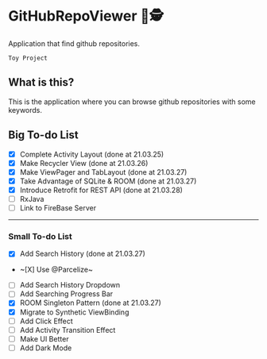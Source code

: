# GitHubRepoViewer 📑🕵️
Application that find github repositories. ‍️ 

` Toy Project `

## What is this?
This is the application where you can browse github repositories with some keywords.

## Big To-do List 
- [X] Complete Activity Layout (done at 21.03.25)
- [X] Make Recycler View (done at 21.03.26)
- [X] Make ViewPager and TabLayout (done at 21.03.27)
- [X] Take Advantage of SQLite & ROOM (done at 21.03.27)
- [X] Introduce Retrofit for REST API (done at 21.03.28)
- [ ] RxJava
- [ ] Link to FireBase Server

----------------
### Small To-do List 
- [X] Add Search History (done at 21.03.27)
- ~[X] Use @Parcelize~
- [ ] Add Search History Dropdown
- [ ] Add Searching Progress Bar
- [X] ROOM Singleton Pattern (done at 21.03.27)
- [X] Migrate to Synthetic  ViewBinding
- [ ] Add Click Effect
- [ ] Add Activity Transition Effect
- [ ] Make UI Better
- [ ] Add Dark Mode
